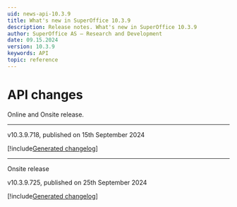 ```yaml
---
uid: news-api-10.3.9
title: What's new in SuperOffice 10.3.9
description: Release notes. What's new in SuperOffice 10.3.9
author: SuperOffice AS – Research and Development
date: 09.15.2024
version: 10.3.9
keywords: API
topic: reference
---
```


# API changes

Online and Onsite release.

-----

v10.3.9.718, published on 15th September 2024

[!include[Generated changelog](includes/changes-10.3.9.718.md)]

-----

Onsite release

v10.3.9.725, published on 25th September 2024

[!include[Generated changelog](includes/changes-10.3.9.734.md)]
